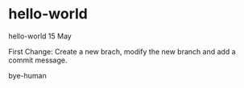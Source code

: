# hello-world
hello-world 15 May

First Change: Create a new brach, modify the new branch and add a commit message.

bye-human
